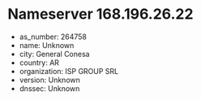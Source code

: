 # Nameserver 168.196.26.22

* as_number: 264758
* name: Unknown
* city: General Conesa
* country: AR
* organization: ISP GROUP SRL
* version: Unknown
* dnssec: Unknown
